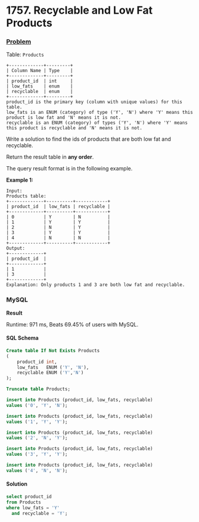 # 1757. Recyclable and Low Fat Products

### [Problem](https://leetcode.com/problems/recyclable-and-low-fat-products/description/)

Table: `Products`

```
+-------------+---------+
| Column Name | Type    |
+-------------+---------+
| product_id  | int     |
| low_fats    | enum    |
| recyclable  | enum    |
+-------------+---------+
product_id is the primary key (column with unique values) for this table.
low_fats is an ENUM (category) of type ('Y', 'N') where 'Y' means this product is low fat and 'N' means it is not.
recyclable is an ENUM (category) of types ('Y', 'N') where 'Y' means this product is recyclable and 'N' means it is not.
```

Write a solution to find the ids of products that are both low fat and recyclable.

Return the result table in **any order**.

The query result format is in the following example.

**Example 1:**

```
Input:
Products table:
+-------------+----------+------------+
| product_id  | low_fats | recyclable |
+-------------+----------+------------+
| 0           | Y        | N          |
| 1           | Y        | Y          |
| 2           | N        | Y          |
| 3           | Y        | Y          |
| 4           | N        | N          |
+-------------+----------+------------+
Output:
+-------------+
| product_id  |
+-------------+
| 1           |
| 3           |
+-------------+
Explanation: Only products 1 and 3 are both low fat and recyclable.
```

### MySQL

**Result**

Runtime: 971 ms, Beats 69.45% of users with MySQL.

#### SQL Schema

```sql
Create table If Not Exists Products
(
    product_id int,
    low_fats   ENUM ('Y', 'N'),
    recyclable ENUM ('Y','N')
);

Truncate table Products;

insert into Products (product_id, low_fats, recyclable)
values ('0', 'Y', 'N');

insert into Products (product_id, low_fats, recyclable)
values ('1', 'Y', 'Y');

insert into Products (product_id, low_fats, recyclable)
values ('2', 'N', 'Y');

insert into Products (product_id, low_fats, recyclable)
values ('3', 'Y', 'Y');

insert into Products (product_id, low_fats, recyclable)
values ('4', 'N', 'N');
```

#### Solution

```sql
select product_id
from Products
where low_fats = 'Y'
  and recyclable = 'Y';
```
